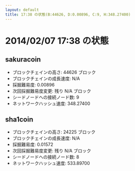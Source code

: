 ```yaml
---
layout: default
title: 17:38 の状態(B:44626, D:0.00896, C:9, H:348.27400)
---
```

# 2014/02/07 17:38 の状態

## sakuracoin
* ブロックチェインの高さ: 44626 ブロック
* ブロックチェインの成長速度: N/A
* 採掘難易度: 0.00896
* 次回採掘難易度変更: 残り N/A ブロック
* シードノードへの接続ノード数: 9
* ネットワークハッシュ速度: 348.27400

## sha1coin
* ブロックチェインの高さ: 24225 ブロック
* ブロックチェインの成長速度: N/A
* 採掘難易度: 0.01572
* 次回採掘難易度変更: 残り N/A ブロック
* シードノードへの接続ノード数: 8
* ネットワークハッシュ速度: 533.89700